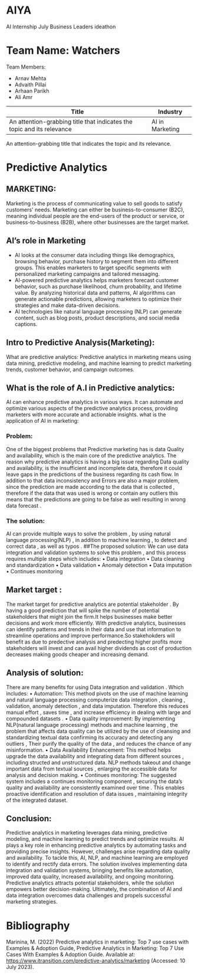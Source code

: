 # AIYA
AI Internship July Business Leaders ideathon

# Team Name: Watchers 

Team Members:
- Arnav Mehta
- Advaith Pillai
- Arhaan Parikh
- Ali Amr

| Title | Industry |
|-------|----------|
| An attention-grabbing title that indicates the topic and its relevance | AI in Marketing |

An attention-grabbing title that indicates the topic and its relevance.

# Predictive Analytics

## MARKETING:
Marketing is the process of communicating value to sell goods to satisfy customers' needs. Marketing can either be business-to-consumer (B2C), meaning individual people are the end-users of the product or service, or business-to-business (B2B), where other businesses are the target market. 

## AI’s role in Marketing
- AI looks at the consumer data including things like demographics, browsing behavior, purchase history to segment them into different groups. This enables marketers to target specific segments with personalized marketing campaigns and tailored messaging.
- AI-powered predictive analytics helps marketers forecast customer behavior, such as purchase likelihood, churn probability, and lifetime value. By analyzing historical data and patterns, AI algorithms can generate actionable predictions, allowing marketers to optimize their strategies and make data-driven decisions.
- AI technologies like natural language processing (NLP) can generate content, such as blog posts, product descriptions, and social media captions.

## Intro to Predictive Analysis(Marketing):
What are predictive analytics: Predictive analytics in marketing means using data mining, predictive modeling, and machine learning to predict marketing trends, customer behavior, and campaign outcomes.


## What is the role of A.I in Predictive analytics:
AI can enhance predictive analytics in various ways. It can automate and optimize various aspects of the predictive analytics process, providing marketers with more accurate and actionable insights.
what is the application of AI in marketing:

### Problem:
One of the biggest problems that Predictive marketing has is data Quality and availability, which is the main core of the predictive analytics. The reason why predictive analytics is having a big issue regarding Data quality and availability, is the insufficient and incomplete data, therefore it could leave gaps in the predictions of the business regarding its cash flow. In addition to that data inconsistency and Errors are also a major problem, since the prediction are made according to the data that is collected , therefore if the data that was used is wrong or contain any outliers this means that the predictions are going to be false as well resulting in wrong data forecast .

### The solution:
AI can provide multiple ways to solve the problem , by using natural language processing(NLP) , in addition to machine learning , to detect and correct data , as well as typos .
##The proposed solution:
We can use data integration and validation systems to solve this problem , and this process requires multiple steps which includes:
• Data integration
• Data cleaning and standardization
• Data validation
• Anomaly detection
• Data imputation
• Continues monitoring

## Market target :
The market target for predictive analytics are potential stakeholder . By having a good prediction that will spike the number of potential stakeholders that might join the firm.It helps businesses make better decisions and work more efficiently. With predictive analytics, businesses can identify patterns and trends in their data and use that information to streamline operations and improve performance.So stakehokders will benefit as due to predective analysis and predecting higher profits more stakeholders will invest and can avail higher dividends as cost of production decreases making goods cheaper and increasing demand.

## Analysis of solution:
There are many benefits for using Data integration and validation .
Which includes:
• Automation: This method pivots on the use of machine learning and natural language processing computerize data integration , cleaning , validation, anomaly detection , and data imputation. Therefore this reduces manual effort , saves time , and increase efficiency in dealing with large and compounded datasets .
• Data quality improvement: By implementing NLP(natural language processing) methods and machine learning , the problem that affects data quality can be utilized by the use of cleansing and standardizing textual data confirming its accuracy and detecting any outliers , Their purify the quality of the data , and reduces the chance of any misinformation.
• Data Availability Enhancement: This method helps upgrade the data availability and integrating data from different sources , including structed and unstructured data. NLP methods takeout and change important data from textual sources , enlarging the accessible data for analysis and decision making.
• Continues monitoring: The suggested system includes a continues monitoring component , securing the data’s quality and availability are consistently examined over time . This enables proactive identification and resolution of data issues , maintaining integrity of the integrated dataset.

## Conclusion:

Predictive analytics in marketing leverages data mining, predictive modeling, and machine learning to predict trends and optimize results. AI plays a key role in enhancing predictive analytics by automating tasks and providing precise insights. However, challenges arise regarding data quality and availability. To tackle this, AI, NLP, and machine learning are employed to identify and rectify data errors. The solution involves implementing data integration and validation systems, bringing benefits like automation, improved data quality, increased availability, and ongoing monitoring. Predictive analytics attracts potential stakeholders, while the solution empowers better decision-making. Ultimately, the combination of AI and data integration overcomes data challenges and propels successful marketing strategies.

# Bibliography

Marinina, M. (2022) Predictive analytics in marketing: Top 7 use cases with Examples & Adoption Guide, Predictive Analytics in Marketing: Top 7 Use Cases With Examples & Adoption Guide. Available at: https://www.itransition.com/predictive-analytics/marketing (Accessed: 10 July 2023).
